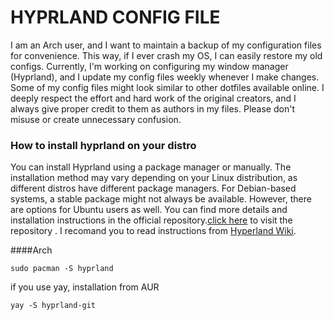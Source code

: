 # HYPRLAND CONFIG FILE

I am an Arch user, and I want to maintain a backup of my configuration files for convenience. This way, if I ever crash my OS, I can easily restore my old configs. Currently, I'm working on configuring my window manager (Hyprland), and I update my config files weekly whenever I make changes. Some of my config files might look similar to other dotfiles available online. I deeply respect the effort and hard work of the original creators, and I always give proper credit to them as authors in my files. Please don't misuse or create unnecessary confusion.

### How to install hyprland on your distro

You can install Hyprland using a package manager or manually. The installation method may vary depending on your Linux distribution, as different distros have different package managers. For Debian-based systems, a stable package might not always be available. However, there are options for Ubuntu users as well. You can find more details and installation instructions in the official repository.[click here](https://github.com/JaKooLit/Debian-Hyprland) to visit the repository .
I recomand you to read instructions from [Hyperland Wiki](https://wiki.hypr.land/Getting-Started/Installation/).

####Arch
```
sudo pacman -S hyprland
```
if you use yay, installation from AUR
```
yay -S hyprland-git
```

